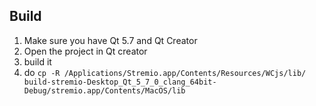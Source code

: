 ## Build

1. Make sure you have Qt 5.7 and Qt Creator
2. Open the project in Qt creator
3. build it
4. do ``cp -R /Applications/Stremio.app/Contents/Resources/WCjs/lib/ build-stremio-Desktop_Qt_5_7_0_clang_64bit-Debug/stremio.app/Contents/MacOS/lib``
